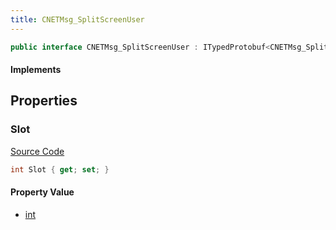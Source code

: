```yaml
---
title: CNETMsg_SplitScreenUser
---
```


```csharp
public interface CNETMsg_SplitScreenUser : ITypedProtobuf<CNETMsg_SplitScreenUser>, INativeHandle, INetMessage<CNETMsg_SplitScreenUser>, IDisposable
```

#### Implements

## Properties

### Slot

[Source Code](https://github.com/swiftly-solution/swiftlys2/blob/beta/managed/src/SwiftlyS2.Generated/Protobufs/Interfaces/CNETMsg_SplitScreenUser.cs#L18)

```csharp
int Slot { get; set; }
```

#### Property Value

- [int](https://learn.microsoft.com/dotnet/api/system.int32)

